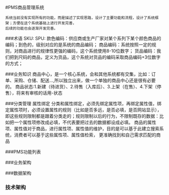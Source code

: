 #PMS商品管理系统

    系统当前没有实现所有的功能，而是描述了实现思路，设计了主要功能和流程，设计了系统框架；方便在这个系统基础上进行开发完善，
    后续的功能也会逐渐开发完善。

###术语
    SKU:
    SPU:
    款色编码：供应商或生产厂家对某个系列下某个颜色商品的编码；到色的，级别对应的是系统的商品编码；
    商品编码：系统按照一定的规则，对商品进行的规律性更强的编码，这个系统使用8-10位数字；
    货品编码：我们把到尺码的商品，定义为货品，这个系统对货品的编码采取商品编码+3位数字的方式；
    
###业务知识
    商品中心，是一个核心系统，会和其他系统都有交集，比如：订单、采购、仓储、配送...,所以独立出来，做一个单独的商品中心还是很有必要的。
    商品状态:1.新建（待进货）、2.待售（入库后）、3.上架（在售）、4.下架（停售），将来有审核的话用-状态

###分类管理
    属性绑定
    分类和属性绑定，必须先绑定属性项，再绑定属性值，绑定属性项时，必须设置属性的规则（比如是否多远，是否必填，是否网站显示），
    即这些规则限制都是跟着分类走的；规则限制以后的行为，不限制既存的数据：比如把一个属性项修改成必填，不代表要把过去的数据都设成必填。
    商品的属性项、属性值对于商品，进行属性项、属性值的维护，目的是可以基于此建立搜索系统，消费者可以基于这些属性项、属性值检索，
    更准确找到和自己需求匹配的商品


###PMS功能列表

###业务架构

###数据架构

### 技术架构

